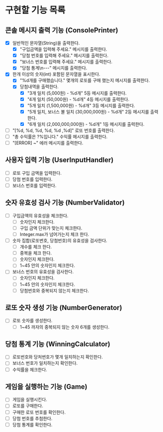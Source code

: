 # 구현할 기능 목록

## 콘솔 메시지 출력 기능 (ConsolePrinter)
- [x] 일반적인 문자열(String)을 출력한다.
    - [x] "구입금액을 입력해 주세요." 메시지를 출력한다.
    - [x] "당첨 번호를 입력해 주세요." 메시지를 출력한다.
    - [x] "보너스 번호를 입력해 주세요." 메시지를 출력한다.
    - [x] "당첨 통계\n---" 메시지를 출력한다.

- [x] 한개 이상의 숫자(int) 포함된 문자열을 표시한다.
    - [x] "%d개를 구매했습니다." 몇개의 로또를 구매 했는지 메시지를 출력한다.
    - [x] 당첨내역을 출력한다.
        - [x] "3개 일치 (5,000원) - %d개" 5등 메시지를 출력한다.
        - [x] "4개 일치 (50,000원) - %d개" 4등 메시지를 출력한다.
        - [x] "5개 일치 (1,500,000원) - %d개" 3등 메시지를 출력한다.
        - [x] "5개 일치, 보너스 볼 일치 (30,000,000원) - %d개" 2등 메시지를 출력한다.
        - [x] "6개 일치 (2,000,000,000원) - %d개" 1등 메시지를 출력한다.

- [ ] "[%d, %d, %d, %d, %d ,%d]" 로또 번호를 출력한다.
- [ ] "총 수익률은 ?%입니다." 수익률 메시지를 출력한다.
- [ ] "[ERROR] ~" 에러 메시지를 출력한다.

## 사용자 입력 기능 (UserInputHandler)
- [ ] 로또 구입 금액을 입력한다.
- [ ] 당첨 번호를 입력한다.
- [ ] 보너스 번호를 입력한다.

## 숫자 유효성 검사 기능 (NumberValidator)
- [ ] 구입금액의 유효성을 체크한다.
    - [ ] 숫자인지 체크한다.
    - [ ] 구입 금액 단위가 맞는지 체크한다.
    - [ ] Integer.max가 넘어가는지 체크 한다.
- [ ] 숫자 집합(로또번호, 당첨번호)의 유효성을 검사한다.
    - [ ] 개수를 체크 한다.
    - [ ] 중복을 체크 한다.
    - [ ] 숫자인지 체크한다.
    - [ ] 1~45 안의 숫자인지 체크한다.
- [ ] 보너스 번호의 유효성을 검사한다.
    - [ ] 숫자인지 체크한다.
    - [ ] 1~45 안의 숫자인지 체크한다.
    - [ ] 당첨번호와 중복되지 않는지 체크한다.

## 로또 숫자 생성 기능 (NumberGenerator)
- [ ] 로또 숫자를 생성한다.
    - [ ] 1~45 까자의 중복되지 않는 숫자 6개를 생성한다.

## 당첨 통계 기능 (WinningCalculator)
- [ ] 로또번호와 당처번호가 몇개 일치하는지 확인한다.
- [ ] 보너스 번호가 일치하는지 확인한다.
- [ ] 수익률을 체크한다.

## 게임을 실행하는 기능 (Game)
- [ ] 게임을 실행시킨다.
- [ ] 로또를 구매한다.
- [ ] 구매한 로또 번호를 확인한다.
- [ ] 당첨 번호를 추첨한다.
- [ ] 당첨 통계를 확인한다.